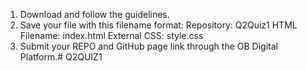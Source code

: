 1. Download and follow the guidelines.
2. Save your file with this filename format:
      Repository: Q2Quiz1
      HTML Filename: index.html
      External CSS: style.css
3. Submit your REPO and GitHub page link through the OB Digital Platform.# Q2QUIZ1
